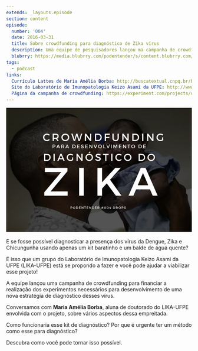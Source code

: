 ```yaml
---
extends: _layouts.episode
section: content
episode:
  number: '004'
  date: 2016-03-31
  title: Sobre crowdfunding para diagnóstico de Zika vírus
  description: Uma equipe de pesquisadores lançou ma campanha de crowdfunding para desenvolver um método de diagnóstico do vírus.  
  blubrry: https://media.blubrry.com/podentender/s/content.blubrry.com/podentender/PODEntender_004_DROPS_001_SOBRE_CROWNDFUNDING_PARA_DIAGNOSTICO_DO_ZIKA_v_02.mp3
tags:
  - podcast
links:
  Currículo Lattes de Maria Amélia Borba: http://buscatextual.cnpq.br/buscatextual/visualizacv.do?id=K4490046D6
  Site do Laboratório de Imunopatologia Keizo Asami da UFPE: http://www.lika.ufpe.br/
  Página da campanha de crowdfunding: https://experiment.com/projects/detection-of-zika-virus-rapidly-economically-locally-and-reliably-without-the-need-for-a-laboratory-in-brazil
---
```


![Capa do episódio: Crowdfunding para desenvolvimento de diagnóstico do Zika vírus](/assets/images/episode/004/004-capa.jpg)

E se fosse possível diagnosticar a presença dos vírus da Dengue,  Zika e Chicungunha usando apenas um kit
baratinho e um balde de água quente?

É isso que um grupo do Laboratório de Imunopatologia Keizo Asami da UFPE (LIKA-UFPE) está se propondo
a fazer e você pode ajudar a viabilizar esse projeto!

A equipe lançou uma campanha de crowdfunding para financiar a realização dos experimentos necessários
para desenvolvimento de uma nova estratégia de diagnóstico desses vírus.

Conversamos com **Maria Amélia Borba**, aluna de doutorado do LIKA-UFPE envolvida com o projeto,
sobre vários aspectos dessa empreitada.

Como funcionaria esse kit de diagnóstico? Por que é urgente ter um método como esse para diagnóstico?

Descubra como você pode tornar isso possível.
